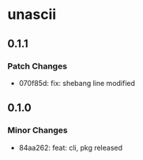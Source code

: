 # unascii

## 0.1.1

### Patch Changes

- 070f85d: fix: shebang line modified

## 0.1.0

### Minor Changes

- 84aa262: feat: cli, pkg released

